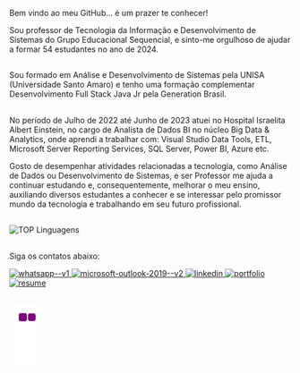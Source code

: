 Bem vindo ao meu GitHub... é um prazer te conhecer!

Sou professor de Tecnologia da Informação e Desenvolvimento de Sistemas do Grupo Educacional Sequencial, e sinto-me orgulhoso de ajudar a formar 54 estudantes no ano de 2024.

##
Sou formado em Análise e Desenvolvimento de Sistemas pela UNISA (Universidade Santo Amaro) e tenho uma formação complementar Desenvolvimento Full Stack Java Jr pela Generation Brasil.

##
No período de Julho de 2022 até Junho de 2023 atuei no Hospital Israelita Albert Einstein, no cargo de Analista de Dados BI no núcleo Big Data & Analytics, onde aprendi a trabalhar com: Visual Studio Data Tools, ETL, Microsoft Server Reporting Services, SQL Server, Power BI, Azure etc.

Gosto de desempenhar atividades relacionadas a tecnologia, como Análise de Dados ou Desenvolvimento de Sistemas, e ser Professor me ajuda a continuar estudando e, consequentemente, melhorar o meu ensino, auxiliando diversos estudantes a conhecer e se interessar pelo promissor mundo da tecnologia e trabalhando em seu futuro profissional.

##

![TOP Linguagens](https://github-readme-stats.vercel.app/api/top-langs/?username=LucasHerculanoAmaro&layout=compact&theme=dark)

##
Siga os contatos abaixo: 

<div>
  <a href="https://wa.me/+5511956396531" target="_blank">
    <img width="48" height="48" src="https://img.icons8.com/color/48/whatsapp--v1.png" alt="whatsapp--v1"/>
  </a>
  <a href="mailto:lucash.96@hotmail.com" target="_blank">
    <img width="48" height="48" src="https://img.icons8.com/color/48/microsoft-outlook-2019--v2.png" alt="microsoft-outlook-2019--v2"/>
  </a>
  <a href="https://www.linkedin.com/in/lucas-amaro-5711611ab/">
    <img width="48" height="48" src="https://img.icons8.com/color/48/linkedin.png" alt="linkedin"/>
  </a>
  <a href="https://lucasherculanoamaro.github.io/" target="_blank">
    <img width="48" height="48" src="https://img.icons8.com/fluency/48/portfolio.png" alt="portfolio"/>
  </a>
  <a href="https://lucasherculanoamaro.github.io/assets/Curr%C3%ADculo_Lucas_Amaro.pdf" target="_blank">
    <img width="48" height="48" src="https://img.icons8.com/pulsar-color/48/resume.png" alt="resume"/>
  </a>
</div>

##

![snake gif](https://github.com/LucasHerculanoAmaro/LucasHerculanoAmaro/blob/output/github-contribution-grid-snake.gif)


